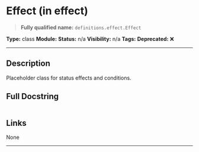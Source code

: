 # Effect (in effect)
> **Fully qualified name:** `definitions.effect.Effect`

**Type:** class
**Module:** 
**Status:** n/a
**Visibility:** n/a
**Tags:** 
**Deprecated:** ❌

---

## Description
Placeholder class for status effects and conditions.

## Full Docstring
```

```

## Links
None

---
